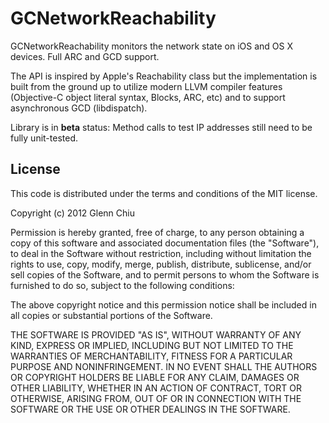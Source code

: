 GCNetworkReachability
=====================

GCNetworkReachability monitors the network state on iOS and OS X devices. Full ARC and GCD support.

The API is inspired by Apple's Reachability class but the implementation is built from the ground up to utilize modern LLVM compiler features (Objective-C object literal syntax, Blocks, ARC, etc) and to support asynchronous GCD (libdispatch).

Library is in **beta** status: Method calls to test IP addresses still need to be fully unit-tested.

License
-------

This code is distributed under the terms and conditions of the MIT license.

Copyright (c) 2012 Glenn Chiu

Permission is hereby granted, free of charge, to any person obtaining a copy
of this software and associated documentation files (the "Software"), to deal
in the Software without restriction, including without limitation the rights
to use, copy, modify, merge, publish, distribute, sublicense, and/or sell
copies of the Software, and to permit persons to whom the Software is
furnished to do so, subject to the following conditions:

The above copyright notice and this permission notice shall be included in
all copies or substantial portions of the Software.

THE SOFTWARE IS PROVIDED "AS IS", WITHOUT WARRANTY OF ANY KIND, EXPRESS OR
IMPLIED, INCLUDING BUT NOT LIMITED TO THE WARRANTIES OF MERCHANTABILITY,
FITNESS FOR A PARTICULAR PURPOSE AND NONINFRINGEMENT. IN NO EVENT SHALL THE
AUTHORS OR COPYRIGHT HOLDERS BE LIABLE FOR ANY CLAIM, DAMAGES OR OTHER
LIABILITY, WHETHER IN AN ACTION OF CONTRACT, TORT OR OTHERWISE, ARISING FROM,
OUT OF OR IN CONNECTION WITH THE SOFTWARE OR THE USE OR OTHER DEALINGS IN
THE SOFTWARE.